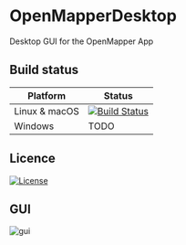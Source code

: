 # OpenMapperDesktop
Desktop GUI for the OpenMapper App


## Build status

| Platform  | Status   |
| --------- | ---------|
| Linux & macOS     | [![Build Status](https://travis-ci.org/OpenMapper/OpenMapperDesktop.svg?branch=master)](https://travis-ci.org/OpenMapper/OpenMapperDesktop) |
| Windows   | TODO |

## Licence

[![License](https://img.shields.io/badge/License-Apache%202.0-blue.svg)](https://opensource.org/licenses/Apache-2.0)


## GUI
![gui](https://github.com/OpenMapper/OpenMapperDesktop/blob/feature/gui_improvements/doc/gui.png)